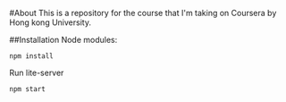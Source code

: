 #About
This is a repository for the course that I'm taking on Coursera by Hong kong University.

##Installation
Node modules:
```
npm install
```

Run lite-server
```
npm start
```